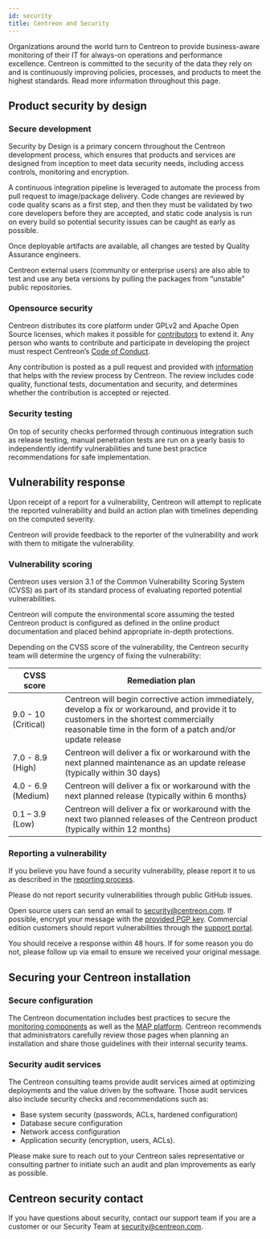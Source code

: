 ```yaml
---
id: security
title: Centreon and Security
---
```


Organizations around the world turn to Centreon to provide business-aware monitoring of their IT
for always-on operations and performance excellence. Centreon is committed to the security of the
data they rely on and is continuously improving policies, processes, and products to meet the highest
standards. Read more information throughout this page.

## Product security by design

### Secure development

Security by Design is a primary concern throughout the Centreon development process, which ensures that
products and services are designed from inception to meet data security needs, including access
controls, monitoring and encryption.

A continuous integration pipeline is leveraged to automate the process from pull request to
image/package delivery. Code changes are reviewed by code quality scans as a first step, and then they must be
validated by two core developers before they are accepted, and static code analysis is run on every
build so potential security issues can be caught as early as possible.

Once deployable artifacts are available, all changes are tested by Quality Assurance engineers.

Centreon external users (community or enterprise users) are also able to test and use any beta
versions by pulling the packages from “unstable” public repositories.

### Opensource security

Centreon distributes its core platform under GPLv2 and Apache Open Source licenses, which makes it
possible for [contributors](https://github.com/centreon/.github/blob/master/CONTRIBUTING.md) to extend it.
Any person who wants to contribute and participate in
developing the project must respect Centreon’s [Code of Conduct](https://github.com/centreon/.github/blob/master/CODE_OF_CONDUCT.md).

Any contribution is posted as a pull request and provided with [information](https://github.com/centreon/.github/blob/master/PULL_REQUEST_TEMPLATE.md) that helps with the
review process by Centreon. The review includes code quality, functional tests, documentation and
security, and determines whether the contribution is accepted or rejected.

### Security testing

On top of security checks performed through continuous integration such as release testing, manual
penetration tests are run on a yearly basis to independently identify vulnerabilities and tune best
practice recommendations for safe implementation.

## Vulnerability response

Upon receipt of a report for a vulnerability, Centreon will attempt to replicate the reported
vulnerability and build an action plan with timelines depending on the computed severity.

Centreon will provide feedback to the reporter of the vulnerability and work with them to mitigate
the vulnerability.

### Vulnerability scoring

Centreon uses version 3.1 of the Common Vulnerability Scoring System (CVSS) as part of its standard
process of evaluating reported potential vulnerabilities.

Centreon will compute the environmental score assuming the tested Centreon product is configured
as defined in the online product documentation and placed behind appropriate in-depth protections.

Depending on the CVSS score of the vulnerability, the Centreon security team will determine the urgency
of fixing the vulnerability:

| CVSS score           | Remediation plan                                                                                                                                                                                      |
|----------------------|-------------------------------------------------------------------------------------------------------------------------------------------------------------------------------------------------------|
| 9.0 - 10 (Critical)  | Centreon will begin corrective action immediately, develop a fix or workaround, and provide it to customers in the shortest commercially reasonable time in the form of a patch and/or update release |
| 7.0 - 8.9 (High)     | Centreon will deliver a fix or workaround with the next planned maintenance as  an update release (typically within 30 days)                                                                          |
| 4.0 - 6.9 (Medium)   | Centreon will deliver a fix or workaround with the next planned release (typically  within 6 months)                                                                                                  |
| 0.1 – 3.9 (Low)      | Centreon will deliver a fix or workaround with the next two planned releases of  the Centreon product (typically within 12 months)                                                                    |

### Reporting a vulnerability

If you believe you have found a security vulnerability, please report it to us as described in the
[reporting process](https://github.com/centreon/centreon/security/policy#reporting-a-vulnerability).

Please do not report security vulnerabilities through public GitHub issues.

Open source users can send an email to [security@centreon.com](mailto:security@centreon.com). If possible, encrypt your message with the [provided PGP
key](https://github.com/centreon/centreon/security/policy#pgp-information). Commercial edition customers should report vulnerabilities through the [support portal](https://support.centreon.com).

You should receive a response within 48 hours. If for some reason you do not, please follow up via
email to ensure we received your original message.

## Securing your Centreon installation

### Secure configuration

The Centreon documentation includes best practices to secure the [monitoring components](../administration/secure-platform.md) as well as
the [MAP platform](../graph-views/secure-your-map-platform.md). Centreon recommends that administrators carefully review those pages when
planning an installation and share those guidelines with their internal security teams.

### Security audit services

The Centreon consulting teams provide audit services aimed at optimizing deployments and the
value driven by the software. Those audit services also include security checks and recommendations
such as:

- Base system security (passwords, ACLs, hardened configuration)
- Database secure configuration
- Network access configuration
- Application security (encryption, users, ACLs).

Please make sure to reach out to your Centreon sales representative or consulting partner to initiate
such an audit and plan improvements as early as possible.

## Centreon security contact

If you have questions about security, contact our support team if you are a customer or our Security
Team at [security@centreon.com](mailto:security@centreon.com).
